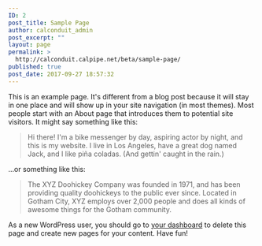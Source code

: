 ```yaml
---
ID: 2
post_title: Sample Page
author: calconduit_admin
post_excerpt: ""
layout: page
permalink: >
  http://calconduit.calpipe.net/beta/sample-page/
published: true
post_date: 2017-09-27 18:57:32
---
```

This is an example page. It's different from a blog post because it will stay in one place and will show up in your site navigation (in most themes). Most people start with an About page that introduces them to potential site visitors. It might say something like this:

<blockquote>Hi there! I'm a bike messenger by day, aspiring actor by night, and this is my website. I live in Los Angeles, have a great dog named Jack, and I like pi&#241;a coladas. (And gettin' caught in the rain.)</blockquote>

...or something like this:

<blockquote>The XYZ Doohickey Company was founded in 1971, and has been providing quality doohickeys to the public ever since. Located in Gotham City, XYZ employs over 2,000 people and does all kinds of awesome things for the Gotham community.</blockquote>

As a new WordPress user, you should go to <a href="http://calconduit.calpipe.net/beta/wp-admin/">your dashboard</a> to delete this page and create new pages for your content. Have fun!